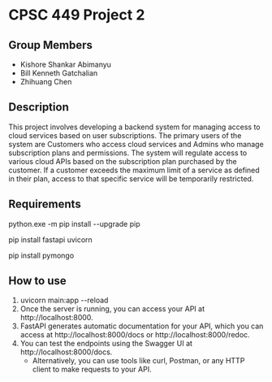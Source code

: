 # CPSC 449 Project 2

## Group Members
* Kishore Shankar Abimanyu
* Bill Kenneth Gatchalian
* Zhihuang Chen

## Description
This project involves developing a backend system for managing access to cloud
services based on user subscriptions. The primary users of the system are Customers
who access cloud services and Admins who manage subscription plans and
permissions. The system will regulate access to various cloud APIs based on the
subscription plan purchased by the customer. If a customer exceeds the maximum limit
of a service as defined in their plan, access to that specific service will be temporarily
restricted.


## Requirements
python.exe -m pip install --upgrade pip

pip install fastapi uvicorn

pip install pymongo


## How to use
1. uvicorn main:app --reload
2. Once the server is running, you can access your API at http://localhost:8000.
3. FastAPI generates automatic documentation for your API, which you can access at http://localhost:8000/docs or http://localhost:8000/redoc.
4. You can test the endpoints using the Swagger UI at http://localhost:8000/docs.
   * Alternatively, you can use tools like curl, Postman, or any HTTP client to make requests to your API.


